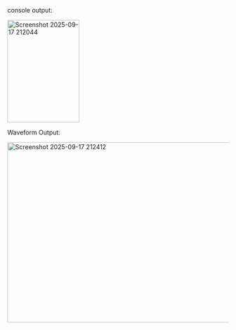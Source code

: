 console output:

<img width="164" height="233" alt="Screenshot 2025-09-17 212044" src="https://github.com/user-attachments/assets/90f9516f-0294-4a7a-a5e6-ab60de7ce7cc" />

Waveform Output:

<img width="1841" height="410" alt="Screenshot 2025-09-17 212412" src="https://github.com/user-attachments/assets/b52db1a1-8b09-421d-a9df-66bd90ad30fd" />



